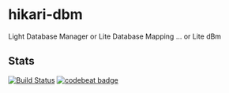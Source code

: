 # hikari-dbm
Light Database Manager or Lite Database Mapping ... or Lite dBm

## Stats
[![Build Status](https://travis-ci.org/OrbitalForge/hikari-dbm.svg?branch=master)](https://travis-ci.org/OrbitalForge/hikari-dbm)
[![codebeat badge](https://codebeat.co/badges/3f047966-1c6a-4b0f-bb53-7fa1abe02c29)](https://codebeat.co/projects/github-com-orbitalforge-hikari-dbm)